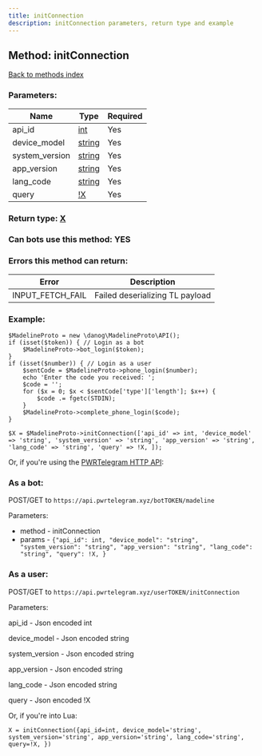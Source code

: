 ```yaml
---
title: initConnection
description: initConnection parameters, return type and example
---
```

## Method: initConnection  
[Back to methods index](index.md)


### Parameters:

| Name     |    Type       | Required |
|----------|---------------|----------|
|api\_id|[int](../types/int.md) | Yes|
|device\_model|[string](../types/string.md) | Yes|
|system\_version|[string](../types/string.md) | Yes|
|app\_version|[string](../types/string.md) | Yes|
|lang\_code|[string](../types/string.md) | Yes|
|query|[!X](../types/!X.md) | Yes|


### Return type: [X](../types/X.md)

### Can bots use this method: **YES**


### Errors this method can return:

| Error    | Description   |
|----------|---------------|
|INPUT_FETCH_FAIL|Failed deserializing TL payload|

### Example:


```
$MadelineProto = new \danog\MadelineProto\API();
if (isset($token)) { // Login as a bot
    $MadelineProto->bot_login($token);
}
if (isset($number)) { // Login as a user
    $sentCode = $MadelineProto->phone_login($number);
    echo 'Enter the code you received: ';
    $code = '';
    for ($x = 0; $x < $sentCode['type']['length']; $x++) {
        $code .= fgetc(STDIN);
    }
    $MadelineProto->complete_phone_login($code);
}

$X = $MadelineProto->initConnection(['api_id' => int, 'device_model' => 'string', 'system_version' => 'string', 'app_version' => 'string', 'lang_code' => 'string', 'query' => !X, ]);
```

Or, if you're using the [PWRTelegram HTTP API](https://pwrtelegram.xyz):

### As a bot:

POST/GET to `https://api.pwrtelegram.xyz/botTOKEN/madeline`

Parameters:

* method - initConnection
* params - `{"api_id": int, "device_model": "string", "system_version": "string", "app_version": "string", "lang_code": "string", "query": !X, }`



### As a user:

POST/GET to `https://api.pwrtelegram.xyz/userTOKEN/initConnection`

Parameters:

api_id - Json encoded int

device_model - Json encoded string

system_version - Json encoded string

app_version - Json encoded string

lang_code - Json encoded string

query - Json encoded !X




Or, if you're into Lua:

```
X = initConnection({api_id=int, device_model='string', system_version='string', app_version='string', lang_code='string', query=!X, })
```


